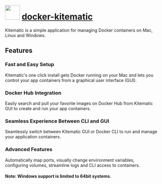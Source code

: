 # <img src="https://cdn.jsdelivr.net/gh/chocolatey/chocolatey-coreteampackages@b422dcfaed67787575e481d92c68761506206fb3/icons/docker-kitematic.png" width="48" height="48"/> [docker-kitematic](https://chocolatey.org/packages/docker-kitematic)

Kitematic is a simple application for managing Docker containers on Mac, Linux and Windows.

## Features
### Fast and Easy Setup
Kitematic's one click install gets Docker running on your Mac and lets you control your app containers from a graphical user interface (GUI).

### Docker Hub Integration
Easily search and pull your favorite images on Docker Hub from Kitematic GUI to create and run your app containers.

### Seamless Experience Between CLI and GUI
Seamlessly switch between Kitematic GUI or Docker CLI to run and manage your application containers.

### Advanced Features
Automatically map ports, visually change environment variables, configuring volumes, streamline logs and CLI access to containers.

#### Note: Windows support is limited to 64bit systems.
